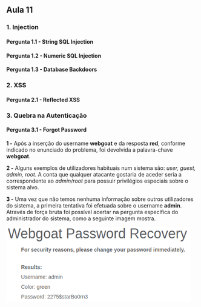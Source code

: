## Aula 11

### 1. Injection

#### Pergunta 1.1 - String SQL Injection

#### Pergunta 1.2 - Numeric SQL Injection

#### Pergunta 1.3 - Database Backdoors

### 2. XSS

#### Pergunta 2.1 - Reflected XSS

### 3. Quebra na Autenticação

#### Pergunta 3.1 - Forgot Password

**1 -** Após a inserção do username **webgoat** e da resposta **red**, conforme indicado no enunciado do problema, foi devolvida a palavra-chave **webgoat**.

**2 -** Alguns exemplos de utilizadores habituais num sistema são: *user, guest, admin, root*. A conta que qualquer atacante gostaria de aceder seria a correspondente ao *admin/root* para possuir privilégios especiais sobre o sistema alvo.

**3 -** Uma vez que não temos nenhuma informação sobre outros utilizadores do sistema, a primeira tentativa foi efetuada sobre o username **admin**. Através de força bruta foi possível acertar na pergunta específica do administrador do sistema, como a seguinte imagem mostra.

![Figura 5](https://github.com/uminho-miei-engseg/1718-G6/blob/master/aula14/imagens/forgot_password.png "Figura 5")
